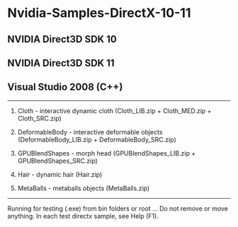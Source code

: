 # Nvidia-Samples-DirectX-10-11

## NVIDIA Direct3D SDK 10

## NVIDIA Direct3D SDK 11

## Visual Studio 2008 (C++)
________________________________

1. Cloth - interactive dynamic cloth (Cloth_LIB.zip + Cloth_MED.zip + Cloth_SRC.zip)

2. DeformableBody - interactive deformable objects (DeformableBody_LIB.zip + DeformableBody_SRC.zip)

3. GPUBlendShapes - morph head (GPUBlendShapes_LIB.zip + GPUBlendShapes_SRC.zip) 

4. Hair - dynamic hair (Hair.zip)

5. MetaBalls - metaballs objects (MetaBalls.zip) 

________________________________

Running for testing (.exe) from bin folders or root ...
Do not remove or move anything.
In each test directx sample, see Help (F1).
